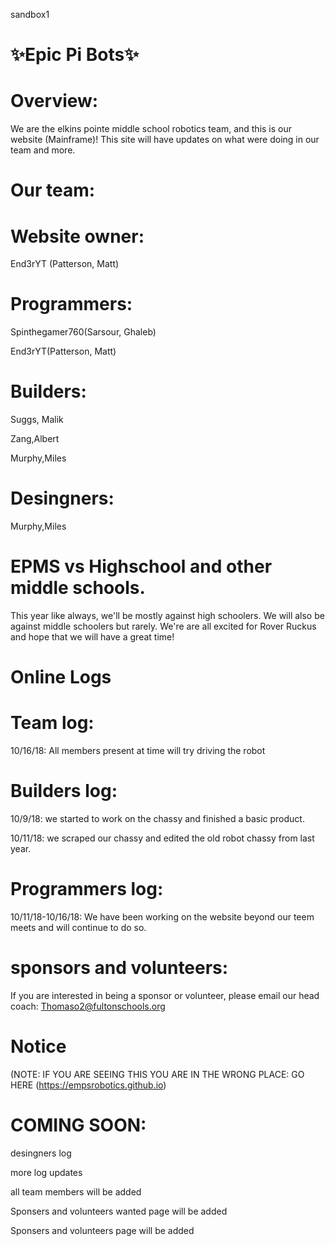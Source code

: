 sandbox1
# :sparkles:Epic Pi Bots:sparkles:
# Overview:
We are the elkins pointe middle school robotics team,
and this is our website (Mainframe)!
This site will have updates on what were doing in our team and more.
# Our team:
# Website owner:
End3rYT (Patterson, Matt)
# Programmers:
Spinthegamer760(Sarsour, Ghaleb)

End3rYT(Patterson, Matt)
# Builders:
Suggs, Malik

Zang,Albert

Murphy,Miles
# Desingners:
Murphy,Miles
# EPMS vs Highschool and other middle schools.
This year like always, we'll be mostly against high schoolers.
We will also be against middle schoolers but rarely.
We're are all excited for Rover Ruckus and hope that we will have a great time!
# Online Logs
# Team log:
10/16/18: All members present at time will try driving the robot
# Builders log:
10/9/18: we started to work on the chassy and finished a basic product.

10/11/18:  we scraped our chassy and edited the old robot chassy from last year.
# Programmers log:
10/11/18-10/16/18: We have been working on the website beyond our teem meets and will continue to do so.
# sponsors and volunteers:
If you are interested in being a sponsor or volunteer, please email our head coach: Thomaso2@fultonschools.org
# Notice 
(NOTE: IF YOU ARE SEEING THIS YOU ARE IN THE WRONG PLACE: GO HERE (https://empsrobotics.github.io) 

# COMING SOON:
desingners log

more log updates

all team members will be added

Sponsers and volunteers wanted page will be added

Sponsers and volunteers page will be added

